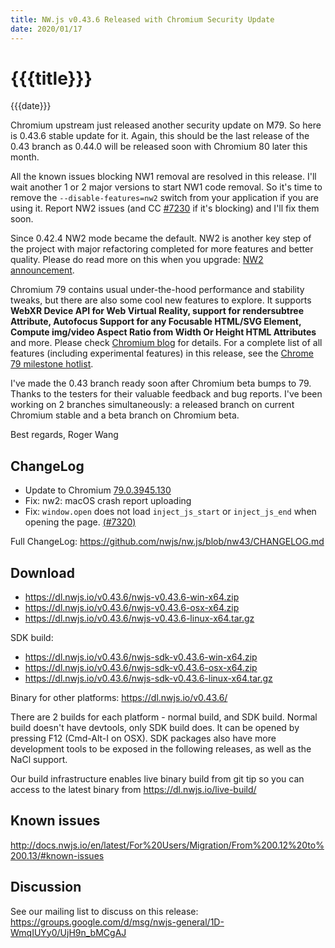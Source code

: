 ```yaml
---
title: NW.js v0.43.6 Released with Chromium Security Update
date: 2020/01/17
---
```

# {{{title}}}
{{{date}}}

Chromium upstream just released another security update on M79. So here is 0.43.6 stable update for it. Again, this should be the last release of the 0.43 branch as 0.44.0 will be released soon with Chromium 80 later this month.

All the known issues blocking NW1 removal are resolved in this release. I'll wait another 1 or 2 major versions to start NW1 code removal. So it's time to remove the `--disable-features=nw2` switch from your application if you are using it. Report NW2 issues (and CC [#7230](https://github.com/nwjs/nw.js/issues/7230) if it's blocking) and I'll fix them soon. 

Since 0.42.4 NW2 mode became the default. NW2 is another key step of the project with major refactoring completed for more features and better quality. Please do read more on this when you upgrade: [NW2 announcement](/blog/nw2-mode).

Chromium 79 contains usual under-the-hood performance and stability tweaks, but there are also some cool new features to explore. It supports **WebXR Device API for Web Virtual Reality, support for rendersubtree Attribute, Autofocus Support for any Focusable HTML/SVG Element, Compute img/video Aspect Ratio from Width Or Height HTML Attributes** and more. Please check [Chromium blog](https://blog.chromium.org/2019/10/chrome-79-beta-virtual-reality-comes-to.html) for details. For a complete list of all features (including experimental features) in this release, see the [Chrome 79 milestone hotlist](https://www.chromestatus.com/features#milestone=79).

I've made the 0.43 branch ready soon after Chromium beta bumps to 79. Thanks to the testers for their valuable feedback and bug reports. I've been working on 2 branches simultaneously: a released branch on current Chromium stable and a beta branch on Chromium beta.

Best regards, 
Roger Wang

## ChangeLog

- Update to Chromium [79.0.3945.130](https://chromereleases.googleblog.com/2020/01/stable-channel-update-for-desktop_16.html)
- Fix: nw2: macOS crash report uploading
- Fix: `window.open` does not load `inject_js_start` or `inject_js_end` when opening the page. [(#7320)](https://github.com/nwjs/nw.js/issues/7320)

Full ChangeLog: https://github.com/nwjs/nw.js/blob/nw43/CHANGELOG.md

## Download 

* https://dl.nwjs.io/v0.43.6/nwjs-v0.43.6-win-x64.zip 
* https://dl.nwjs.io/v0.43.6/nwjs-v0.43.6-osx-x64.zip 
* https://dl.nwjs.io/v0.43.6/nwjs-v0.43.6-linux-x64.tar.gz 

SDK build: 
* https://dl.nwjs.io/v0.43.6/nwjs-sdk-v0.43.6-win-x64.zip 
* https://dl.nwjs.io/v0.43.6/nwjs-sdk-v0.43.6-osx-x64.zip 
* https://dl.nwjs.io/v0.43.6/nwjs-sdk-v0.43.6-linux-x64.tar.gz 

Binary for other platforms: https://dl.nwjs.io/v0.43.6/ 

There are 2 builds for each platform - normal build, and SDK build. Normal build doesn't have devtools, only SDK build does. lt can be opened by pressing F12 (Cmd-Alt-I on OSX). SDK packages also have more development tools to be exposed in the following releases, as well as the NaCl support.

Our build infrastructure enables live binary build from git tip so you can access to the latest binary from https://dl.nwjs.io/live-build/ 

## Known issues 

http://docs.nwjs.io/en/latest/For%20Users/Migration/From%200.12%20to%200.13/#known-issues

## Discussion

See our mailing list to discuss on this release: https://groups.google.com/d/msg/nwjs-general/1D-WmqIUYy0/UjH9n_bMCgAJ
